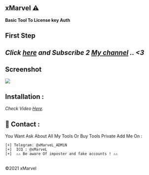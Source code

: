 ## xMarvel ⚠️ 
**Basic Tool To License key Auth**

**First Step**
----------
*Click <a href="https://www.youtube.com/c/xMarvel">here</a> and Subscribe 2 <a href="https://www.youtube.com/c/xMarvel">My channel</a> .. <3*
----------
<h2>Screenshot</h2>
<img src="https://support.flexquarters.com/esupport/newimages/QODBCLicensingInformation/QODBC%20Server%20Edition%20-%20Service%20Base%20Diagram%20(Web%20Server).png" style="max-width:100%;">

Installation : 
------
    
*Check Video [Here](https://www.youtube.com/watch?v=6q7iwfjIcBo&feature=youtu.be).* <br />
               

📧 Contact :
------
You Want Ask About All My Tools Or Buy Tools Private Add Me On : 
```
[+] Telegram: @xMarveL_ADMiN
[+]  ICQ : @xMarveL
[+]  ⚠️⚠️ Be aware Of imposter and fake accounts ! ⚠️⚠️ 
```

<br>©2021 xMarvel
